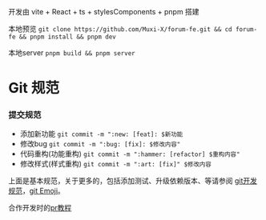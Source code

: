 开发由 vite + React + ts + stylesComponents + pnpm 搭建

本地预览  `git clone https://github.com/Muxi-X/forum-fe.git && cd forum-fe && pnpm install && pnpm dev`

本地server `pnpm build && pnpm server`

# Git 规范

### 提交规范

+ 添加新功能 `git commit -m ":new: [feat]: $新功能`
+ 修改bug `git commit -m ":bug: [fix]: $修改内容"`
+ 代码重构(功能重构) `git commit -m ":hammer: [refactor] $重构内容"`
+ 修改样式(样式重构) `git commit -m ":art: [fix]" $修改内容`
  
上面是基本规范，关于更多的，包括添加测试、升级依赖版本、等请参阅 [git开发规范](https://juejin.cn/post/6844903635533594632)，[git Emoji](https://github.com/liuchengxu/git-commit-emoji-cn)。

合作开发时的[pr教程](https://juejin.cn/post/6949848117072101384)


